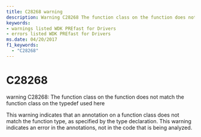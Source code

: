 ```yaml
---
title: C28268 warning
description: Warning C28268 The function class on the function does not match the function class on the typedef used here.
keywords:
- warnings listed WDK PREfast for Drivers
- errors listed WDK PREfast for Drivers
ms.date: 04/20/2017
f1_keywords: 
  - "C28268"
---
```


# C28268


warning C28268: The function class on the function does not match the function class on the typedef used here

This warning indicates that an annotation on a function class does not match the function type, as specified by the type declaration. This warning indicates an error in the annotations, not in the code that is being analyzed.

 

 





